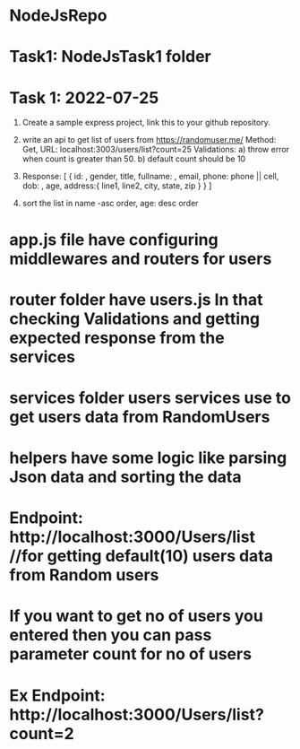 # NodeJsRepo
# Task1: NodeJsTask1 folder

# Task 1: 2022-07-25

1) Create a sample express project, link this to your github repository.

2) write an api to get list of users from https://randomuser.me/
    Method: Get,
    URL: localhost:3003/users/list?count=25
    Validations:
        a) throw error when count is greater than 50.
        b) default count should be 10

3) Response:
    [
        {
            id: <ssn number>,
            gender,
            title,
            fullname: <firstname> <lastname>,
            email,
            phone: phone || cell,
            dob: <YYYY-MM-DD>,
            age,
            address:{
                line1, line2, city, state, zip
            }
        }
    ]

4) sort the list in name -asc order, age: desc order

# app.js file have configuring middlewares and routers for users
# router folder have users.js In that checking Validations and getting expected response from the services
# services folder users services use to get users data from RandomUsers 
# helpers have some logic like parsing Json data and sorting the data

# Endpoint: http://localhost:3000/Users/list //for getting default(10) users data from Random users
# If you want to get no of users you entered then you can pass parameter count for no of users
# Ex Endpoint: http://localhost:3000/Users/list?count=2